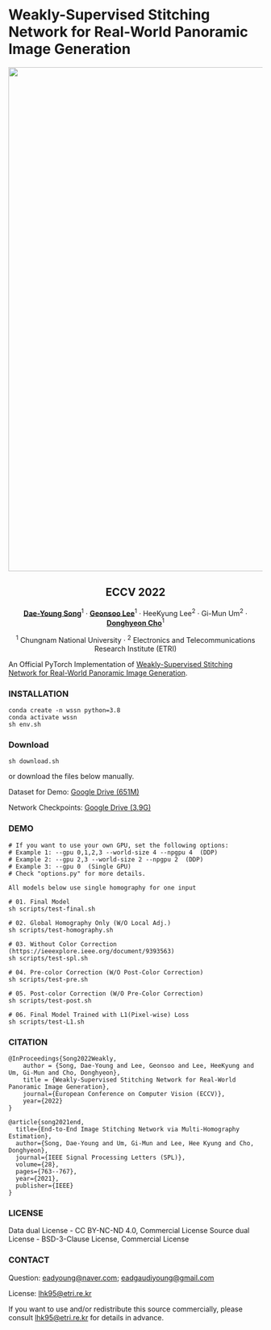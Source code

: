 # Weakly-Supervised Stitching Network for Real-World Panoramic Image Generation
<div style="text-align : center;">
     <img src="assets/teaser.gif" width="1000">
</div>

<h2 align="center">ECCV 2022</h2>
<p align="center">
    <a href="https://eadcat.github.io/"><strong>Dae-Young Song</strong></a><sup>1</sup>
    ·
    <a href="https://www.geonsoo-lee.com/"><strong>Geonsoo Lee</strong></a><sup>1</sup>
    ·
    HeeKyung Lee<sup>2</sup>
    ·
    Gi-Mun Um<sup>2</sup>
    ·
    <a href="https://sites.google.com/view/cnu-cvip"><strong>Donghyeon Cho</strong></a><sup>1</sup>
</p>

<p align="center">
    <sup>1</sup> Chungnam National University
    ·
    <sup>2</sup> Electronics and Telecommunications Research Institute (ETRI)
</p>

An Official PyTorch Implementation of [Weakly-Supervised Stitching Network for Real-World Panoramic Image Generation](https://arxiv.org/abs/2209.05968). 

### INSTALLATION
```
conda create -n wssn python=3.8
conda activate wssn
sh env.sh
```

### Download
```
sh download.sh
```

or download the files below manually.

Dataset for Demo: [Google Drive (651M)](https://drive.google.com/file/d/1p27k77TWjknBYJ62EW97D2Xf_nElNZW3/view?usp=sharing)

Network Checkpoints: [Google Drive (3.9G)](https://drive.google.com/file/d/1AZr8eQa2m3fBkbb9t8MsWt-inbNwVVez/view?usp=sharing)

### DEMO
```
# If you want to use your own GPU, set the following options:
# Example 1: --gpu 0,1,2,3 --world-size 4 --npgpu 4  (DDP)
# Example 2: --gpu 2,3 --world-size 2 --npgpu 2  (DDP)
# Example 3: --gpu 0  (Single GPU)
# Check "options.py" for more details.

All models below use single homography for one input

# 01. Final Model
sh scripts/test-final.sh

# 02. Global Homography Only (W/O Local Adj.)
sh scripts/test-homography.sh

# 03. Without Color Correction
(https://ieeexplore.ieee.org/document/9393563)
sh scripts/test-spl.sh

# 04. Pre-color Correction (W/O Post-Color Correction)
sh scripts/test-pre.sh

# 05. Post-color Correction (W/O Pre-Color Correction)
sh scripts/test-post.sh

# 06. Final Model Trained with L1(Pixel-wise) Loss
sh scripts/test-L1.sh
```

### CITATION
```
@InProceedings{Song2022Weakly,
    author = {Song, Dae-Young and Lee, Geonsoo and Lee, HeeKyung and Um, Gi-Mun and Cho, Donghyeon},
    title = {Weakly-Supervised Stitching Network for Real-World Panoramic Image Generation},
    journal={European Conference on Computer Vision (ECCV)},
    year={2022}
}

@article{song2021end,
  title={End-to-End Image Stitching Network via Multi-Homography Estimation},
  author={Song, Dae-Young and Um, Gi-Mun and Lee, Hee Kyung and Cho, Donghyeon},
  journal={IEEE Signal Processing Letters (SPL)},
  volume={28},
  pages={763--767},
  year={2021},
  publisher={IEEE}
}
```

### LICENSE
Data dual License -  CC BY-NC-ND 4.0, Commercial License
Source dual License - BSD-3-Clause License, Commercial License

### CONTACT
Question: eadyoung@naver.com; eadgaudiyoung@gmail.com

License: lhk95@etri.re.kr

If you want to use and/or redistribute this source commercially, please consult lhk95@etri.re.kr for details in advance.